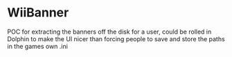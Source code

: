 # WiiBanner

POC for extracting the banners off the disk for a user, could be rolled in Dolphin to make the UI nicer than forcing people to save and store the paths in the games own .ini
